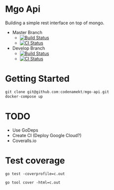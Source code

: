 Mgo Api 
=======
Building a simple rest interface on top of mongo.

- Master Branch
  - [![Build Status](https://travis-ci.org/codenamekt/mgo-api.svg?branch=master)](https://travis-ci.org/codenamekt/mgo-api) 
  - [![CI Status](https://circleci.com/gh/codenamekt/mgo-api/tree/master.svg?style=shield&circle-token=:circle-token)](https://circleci.com/gh/codenamekt/mgo-api)
- Develop Branch 
  - [![Build Status](https://travis-ci.org/codenamekt/mgo-api.svg?branch=develop)](https://travis-ci.org/codenamekt/mgo-api) 
  - [![CI Status](https://circleci.com/gh/codenamekt/mgo-api/tree/develop.svg?style=shield&circle-token=:circle-token)](https://circleci.com/gh/codenamekt/mgo-api)

Getting Started
===============
```go
git clone git@github.com:codenamekt/mgo-api.git
docker-compose up
```

TODO
=====

- Use GoDeps
- Create CI (Deploy Google Cloud?)
- Coveralls.io

Test coverage
=============

`go test -coverprofile=c.out`

`go tool cover -html=c.out`
